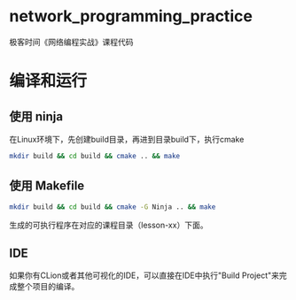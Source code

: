 # network_programming_practice
极客时间《网络编程实战》课程代码

# 编译和运行
## 使用 ninja
在Linux环境下，先创建build目录，再进到目录build下，执行cmake
```bash
mkdir build && cd build && cmake .. && make
```

## 使用 Makefile
```bash
mkdir build && cd build && cmake -G Ninja .. && make
```

生成的可执行程序在对应的课程目录（lesson-xx）下面。

## IDE
如果你有CLion或者其他可视化的IDE，可以直接在IDE中执行"Build Project"来完成整个项目的编译。
